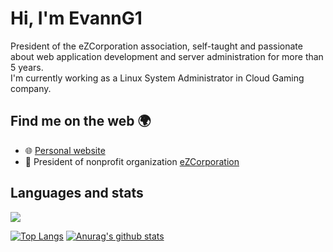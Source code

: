 # Hi, I'm EvannG1
President of the eZCorporation association, self-taught and passionate about web application development and server administration for more than 5 years.<br>
I'm currently working as a Linux System Administrator in Cloud Gaming company.

## Find me on the web 🌍
- 🌐 [Personal website](https://evanng1.fr)
- 🚀 President of nonprofit organization [eZCorporation](https://ezcorp.io/)

## Languages and stats
![](https://komarev.com/ghpvc/?username=EvannG1&color=blue)

[![Top Langs](https://github-readme-stats.vercel.app/api/top-langs/?username=evanng1&show_icoons=true&theme=tokyonight)](https://github.com/anuraghazra/github-readme-stats)
[![Anurag's github stats](https://github-readme-stats.vercel.app/api?username=evanng1&show_icons=true&theme=tokyonight)](https://github.com/anuraghazra/github-readme-stats)
